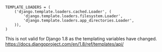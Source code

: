 

    TEMPLATE_LOADERS = (
        ('django.template.loaders.cached.Loader', (
            'django.template.loaders.filesystem.Loader',
            'django.template.loaders.app_directories.Loader',
        )), 
    )
    



This is not valid for Django 1.8 as the templating variables have changed. 
https://docs.djangoproject.com/en/1.8/ref/templates/api/
